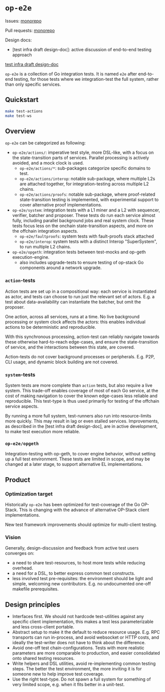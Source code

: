 # `op-e2e`

Issues: [monorepo](https://github.com/ethereum-optimism/optimism/issues?q=is%3Aissue%20state%3Aopen%20label%3AA-op-e2e)

Pull requests: [monorepo](https://github.com/ethereum-optimism/optimism/pulls?q=is%3Aopen+is%3Apr+label%3AA-op-e2e)

Design docs:
- [test infra draft design-doc]: active discussion of end-to-end testing approach

[test infra draft design-doc](https://github.com/ethereum-optimism/design-docs/pull/165)

`op-e2e` is a collection of Go integration tests.
It is named `e2e` after end-to-end testing,
for those tests where we integration-test the full system, rather than only specific services.


## Quickstart

```bash
make test-actions
make test-ws
```

## Overview

`op-e2e` can be categorized as following:
- `op-e2e/actions/`: imperative test style, more DSL-like, with a focus on the state-transition parts of services.
  Parallel processing is actively avoided, and a mock clock is used.
  - `op-e2e/actions/*`: sub-packages categorize specific domains to test.
  - `op-e2e/actions/interop`: notable sub-package, where multiple L2s are attached together,
    for integration-testing across multiple L2 chains.
  - `op-e2e/actions/proofs`: notable sub-package, where proof-related state-transition testing is implemented,
    with experimental support to cover alternative proof implementations.
- `op-e2e/system`: integration tests with a L1 miner and a L2 with sequencer, verifier, batcher and proposer.
  These tests do run each service almost fully, including parallel background jobs and real system clock.
  These tests focus less on the onchain state-transition aspects, and more on the offchain integration aspects.
  - `op-e2e/faultproofs`: system tests with fault-proofs stack attached
  - `op-e2e/interop`: system tests with a distinct Interop "SuperSystem", to run multiple L2 chains.
- `op-e2e/opgeth`: integration tests between test-mocks and op-geth execution-engine.
  - also includes upgrade-tests to ensure testing of op-stack Go components around a network upgrade.

### `action`-tests

Action tests are set up in a compositional way:
each service is instantiated as actor, and tests can choose to run just the relevant set of actors.
E.g. a test about data-availability can instantiate the batcher, but omit the proposer.

One action, across all services, runs at a time.
No live background processing or system clock affects the actors:
this enables individual actions to be deterministic and reproducible.

With this synchronous processing, action-test can reliably navigate towards
these otherwise hard-to-reach edge-cases, and ensure the state-transition of service,
and the interactions between this state, are covered.

Action-tests do not cover background processes or peripherals.
E.g. P2P, CLI usage, and dynamic block building are not covered.

### `system`-tests

System tests are more complete than `action` tests, but also require a live system.
This trade-off enables coverage of most of each Go service,
at the cost of making navigation to cover the known edge-cases less reliable and reproducible.
This test-type is thus used primarily for testing of the offchain service aspects.

By running a more full system, test-runners also run into resource-limits more quickly.
This may result in lag or even stalled services.
Improvements, as described in the [test infra draft design-doc],
are in active development, to make test execution more reliable.

### `op-e2e/opgeth`

Integration-testing with op-geth, to cover engine behavior, without setting up a full test environment.
These tests are limited in scope, and may be changed at a later stage, to support alternative EL implementations.

## Product

### Optimization target

Historically `op-e2e` has been optimized for test-coverage of the Go OP-Stack.
This is changing with the advance of alternative OP-Stack client implementations.

New test framework improvements should optimize for multi-client testing.

### Vision

Generally, design-discussion and feedback from active test users converges on:
- a need to share test-resources, to host more tests while reducing overhead.
- a need for a DSL, to better express common test constructs.
- less involved test pre-requisites: the environment should be light and simple, welcoming new contributors.
  E.g. no undocumented one-off makefile prerequisites.

## Design principles

- Interfaces first. We should not hardcode test-utilities against any specific client implementation,
  this makes a test less parameterizable and less cross-client portable.
- Abstract setup to make it the default to reduce resource usage.
  E.g. RPC transports can run in-process, and avoid websocket or HTTP costs,
  and ideally the test-writer does not have to think about the difference.
- Avoid one-off test chain-configurations. Tests with more realistic parameters are more comparable to production,
  and easier consolidated onto shared testing resources.
- Write helpers and DSL utilities, avoid re-implementing common testing steps.
  The better the test environment, the more inviting it is for someone new to help improve test coverage.
- Use the right test-type. Do not spawn a full system for something of very limited scope,
  e.g. when it fits better in a unit-test.
